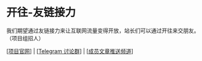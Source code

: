 # 开往-友链接力
我们期望通过友链接力来让互联网流量变得开放，站长们可以通过开往来交朋友。（项目组招人）

[[项目官网](https://www.travellings.cn/)] | [[Telegram 讨论群](https://t.me/travellings_chatting)] | [[成员文章推送频道](https://t.me/travellings_subscribe)]
